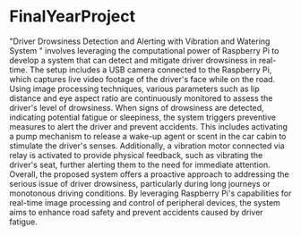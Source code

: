 # FinalYearProject

"Driver Drowsiness Detection and Alerting with Vibration and Watering System " involves leveraging the computational power of Raspberry Pi to develop a system that can detect and mitigate driver drowsiness in real-time. The setup includes a USB camera connected to the Raspberry Pi, which captures live video footage of the driver's face while on the road. Using image processing techniques, various parameters such as lip distance and eye aspect ratio are continuously monitored to assess the driver's level of drowsiness. When signs of drowsiness are detected, indicating potential fatigue or sleepiness, the system triggers
preventive measures to alert the driver and prevent accidents. This includes activating a pump mechanism to release a wake-up agent or scent in the car cabin to stimulate the driver's senses. Additionally, a vibration motor connected via relay is activated to provide physical feedback, such as vibrating the driver's seat, further alerting them to the need for immediate attention. Overall, the proposed system offers a proactive approach to addressing the serious issue of driver drowsiness, particularly during long journeys or monotonous driving conditions. By leveraging Raspberry Pi's capabilities for real-time image processing
and control of peripheral devices, the system aims to enhance road safety and prevent accidents caused by driver fatigue.
